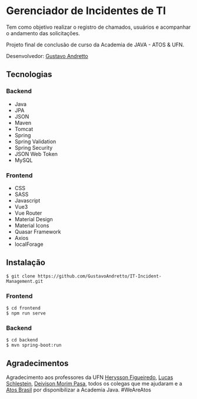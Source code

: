 # Gerenciador de Incidentes de TI

Tem como objetivo realizar o registro de chamados, usuários e acompanhar o andamento das solicitações.

Projeto final de conclusão de curso da Academia de JAVA - ATOS & UFN.

Desenvolvedor: [Gustavo Andretto](gustavoandretto@outlook.com)

## Tecnologias

### Backend

- Java
- JPA
- JSON
- Maven
- Tomcat
- Spring
- Spring Validation
- Spring Security
- JSON Web Token
- MySQL

### Frontend

- CSS
- SASS
- Javascript
- Vue3
- Vue Router
- Material Design
- Material Icons
- Quasar Framework
- Axios
- localForage

## Instalação

```
$ git clone https://github.com/GustavoAndretto/IT-Incident-Management.git
```

### Frontend

```
$ cd frontend
$ npm run serve
```

### Backend

```
$ cd backend
$ mvn spring-boot:run
```

## Agradecimentos

Agradecimento aos professores da UFN [Herysson Figueiredo](https://github.com/Herysson), [Lucas Schlestein](https://github.com/lschlestein), [Deivison Morim Pasa](https://github.com/dmpasa), todos os colegas que me ajudaram e a [Atos Brasil](https://atos.net/pt-br/brasil-atos) por disponibilizar a Academia Java. #WeAreAtos
